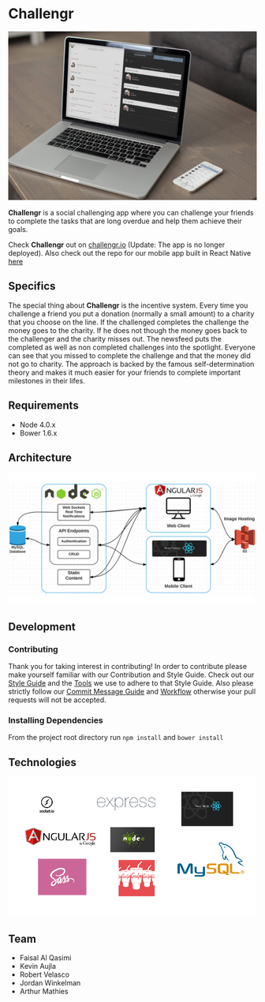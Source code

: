 # Challengr
  ![](screenshots/challengrMobileSM.jpg)

  **Challengr** is a social challenging app where you can challenge your friends to complete the tasks that are long overdue and help them achieve their goals.

  Check **Challengr** out on [challengr.io](http://challengr.io) (Update: The app is no longer deployed). Also check out the repo for our mobile app built in React Native [here](https://github.com/hacksquare/Challengr-Native)

## Specifics
  The special thing about **Challengr** is the incentive system. Every time you challenge a friend you put a donation (normally a small amount) to a charity that you choose on the line. If the challenged completes the challenge the money goes to the charity. If he does not though the money goes back to the challenger and the charity misses out. The newsfeed puts the completed as well as non completed challenges into the spotlight. Everyone can see that you missed to complete the challenge and that the money did not go to charity. The approach is backed by the famous self-determination theory and makes it much easier for your friends to complete important milestones in their lifes.

## Requirements
  - Node 4.0.x
  - Bower 1.6.x

## Architecture
  ![](screenshots/architecture.jpg)

## Development

### Contributing
  Thank you for taking interest in contributing! In order to contribute please make yourself familiar with our Contribution and Style Guide. Check out our [Style Guide](docs/STYLE-GUIDE.md) and the [Tools](docs/TOOLS.md) we use to adhere to that Style Guide. Also please strictly follow our [Commit Message Guide](docs/COMMIT-MESSAGES.md) and [Workflow](docs/GIT-WORKFLOW.md) otherwise your pull requests will not be accepted.

### Installing Dependencies
  From the project root directory run
    ```
    npm install
    ```
    and
    ```
    bower install
    ```

## Technologies
  ![](screenshots/techStack.png)

## Team
  - Faisal Al Qasimi
  - Kevin Aujla
  - Robert Velasco
  - Jordan Winkelman
  - Arthur Mathies

